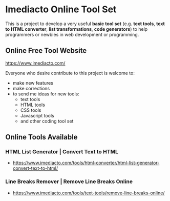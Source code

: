 # Imediacto Online Tool Set

This is a project to develop a very useful **basic tool set** (e.g. **text tools**, **text to HTML converter**, **list transformations**, **code generators**) to help programmers or newbies in web development or programming.


## Online Free Tool Website
https://www.imediacto.com/

Everyone who desire contribute to this project is welcome to:
- make new features
- make corrections
- to send me ideas for new tools:
	- text tools
	- HTML tools
	- CSS tools
	- Javascript tools
	- and other coding tool set

## Online Tools Available


### HTML List Generator | Convert Text to HTML
- https://www.imediacto.com/tools/html-converter/html-list-generator-convert-text-to-html/

### Line Breaks Remover | Remove Line Breaks Online
- https://www.imediacto.com/tools/text-tools/remove-line-breaks-online/